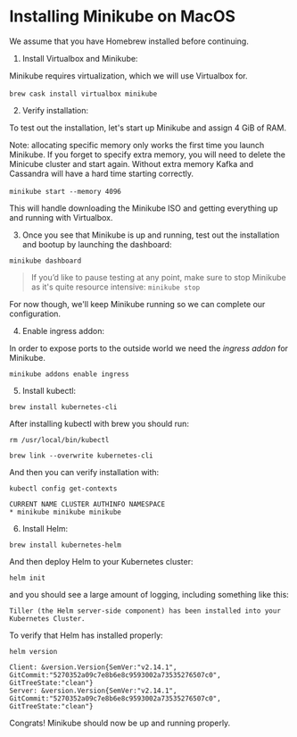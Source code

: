 # Installing Minikube on MacOS

We assume that you have Homebrew installed before continuing.

1. Install Virtualbox and Minikube:

Minikube requires virtualization, which we will use Virtualbox for. 

`brew cask install virtualbox minikube` 

2. Verify installation:

To test out the installation, let's start up Minikube and assign 4 GiB of RAM. 

Note: allocating specific memory only works the first time you launch Minikube. If you forget to specify extra memory, you will need to delete the Minicube cluster and start again. Without extra memory Kafka and Cassandra will have a hard time starting correctly.

`minikube start --memory 4096` 

This will handle downloading the Minikube ISO and getting everything up and running with Virtualbox.

3. Once you see that Minikube is up and running, test out the installation and bootup by launching the dashboard:

`minikube dashboard`

> If you’d like to pause testing at any point, make sure to stop Minikube as it's quite resource intensive: `minikube stop`

For now though, we'll keep Minikube running so we can complete our configuration. 

4. Enable ingress addon:

In order to expose ports to the outside world we need the _ingress addon_ for Minikube.

`minikube addons enable ingress`


5. Install kubectl:

`brew install kubernetes-cli`

After installing kubectl with brew you should run:

`rm /usr/local/bin/kubectl`

`brew link --overwrite kubernetes-cli`

And then you can verify installation with:

`kubectl config get-contexts`

``` 
CURRENT NAME CLUSTER AUTHINFO NAMESPACE 
* minikube minikube minikube 
```

6. Install Helm:

`brew install kubernetes-helm`

And then deploy Helm to your Kubernetes cluster:

`helm init`

and you should see a large amount of logging, including something like this:

```
Tiller (the Helm server-side component) has been installed into your Kubernetes Cluster.
```

To verify that Helm has installed properly:

`helm version`

``` 
Client: &version.Version{SemVer:"v2.14.1", GitCommit:"5270352a09c7e8b6e8c9593002a73535276507c0", GitTreeState:"clean"} 
Server: &version.Version{SemVer:"v2.14.1", GitCommit:"5270352a09c7e8b6e8c9593002a73535276507c0", GitTreeState:"clean"} 
```

Congrats! Minikube should now be up and running properly.